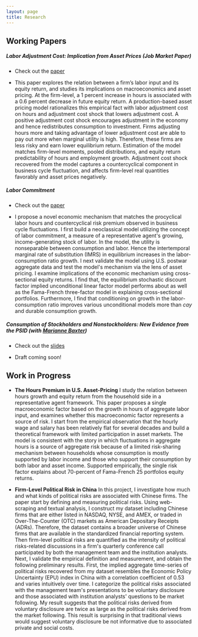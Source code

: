 ```yaml
---
layout: page
title: Research
---
```


## Working Papers

##### Labor Adjustment Cost: Implication from Asset Prices (Job Market Paper)

- Check out the [paper](/archive/dongweixu_jmp.pdf)

- This paper explores the relation between a firm’s labor input and its equity return, and studies its implications on macroeconomics and asset pricing. At the firm-level, a 1 percent increase in hours is associated with a 0.6 percent decrease in future equity return. A production-based asset pricing model rationalizes this empirical fact with labor adjustment cost on hours and adjustment cost shock that lowers adjustment cost. A positive adjustment cost shock encourages adjustment in the economy and hence redistributes consumption to investment. Firms adjusting hours more and taking advantage of lower adjustment cost are able to pay out more when marginal utility is high. Therefore, these firms are less risky and earn lower equilibrium return. Estimation of the model matches firm-level moments, pooled distributions, and equity return predictability of hours and employment growth. Adjustment cost shock recovered from the model captures a countercyclical component in business cycle fluctuation, and affects firm-level real quantities favorably and asset prices negatively.

##### Labor Commitment

- Check out the [paper](/archive/dongweixu_commit.pdf)

- I propose a novel economic mechanism that matches the procyclical labor hours and countercyclical risk premium observed in business cycle fluctuations. I first build a neoclassical model utilizing the concept of labor commitment, a measure of a representative agent's growing, income-generating stock of labor. In the model, the utility is nonseparable between consumption and labor. Hence the intertemporal marginal rate of substitution (IMRS) in equilibrium increases in the labor-consumption ratio growth. I next validate the model using U.S. postwar aggregate data and test the model's mechanism via the lens of asset pricing. I examine implications of the economic mechanism using cross-sectional equity returns. I find that, the equilibrium stochastic discount factor implied unconditional linear factor model performs about as well as the Fama-French three-factor model in explaining cross-sectional portfolios. Furthermore, I find that conditioning on growth in the labor-consumption ratio improves various unconditional models more than *cay* and durable consumption growth.


##### Consumption of Stockholders and Nonstockholders: New Evidence from the PSID (with [Marianne Baxter](https://sites.google.com/view/marianne-baxter/))

- Check out the [slides](/archive/baxterxu_psid_slides.pdf)

- Draft coming soon!

## Work in Progress

- **The Hours Premium in U.S. Asset-Pricing** I study the relation between hours growth and equity return from the household side in a representative agent framework. This paper proposes a single macroeconomic factor based on the growth in hours of aggregate labor input, and examines whether this macroeconomic factor represents a source of risk. I start from the empirical observation that the hourly wage and salary has been relatively flat for several decades and build a theoretical framework with limited participation in asset markets. The model is consistent with the story in which fluctuations in aggregate hours is a source of aggregate risk because of a limited risk-sharing mechanism between households whose consumption is mostly supported by labor income and those who support their consumption by both labor and asset income. Supported empirically, the single risk factor explains about 70-percent of Fama-French 25 portfolios equity returns.

- **Firm-Level Political Risk in China** In this project, I investigate how much and what kinds of political risks are associated with Chinese firms. The paper start by defining and measuring political risks. Using web-scraping and textual analysis, I construct my dataset including Chinese firms that are either listed in NASDAQ, NYSE, and AMEX, or traded in Over-The-Counter (OTC) markets as American Depositary Receipts (ADRs). Therefore, the dataset contains a broader universe of Chinese firms that are available in the standardized financial reporting system. Then firm-level political risks are quantified as the intensity of political risks-related discussions in a firm's quarterly conference call participated by both the management team and the institution analysts. Next, I validate the empirical definition and measurement, and obtain the following preliminary results. First, the implied aggregate time-series of political risks recovered from my dataset resembles the Economic Policy Uncertainty (EPU) index in China with a correlation coefficient of 0.53 and varies intuitively over time. I categorize the political risks associated with the management team's presentations to be voluntary disclosure and those associated with institution analysts' questions to be market following. My result suggests that the political risks derived from voluntary disclosure are twice as large as the political risks derived from the market following. This result is surprising in that traditional views would suggest voluntary disclosure be not informative due to associated private and social costs.